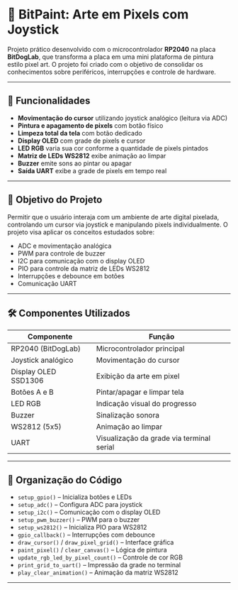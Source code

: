 # 🎨 BitPaint: Arte em Pixels com Joystick

Projeto prático desenvolvido com o microcontrolador **RP2040** na placa **BitDogLab**, que transforma a placa em uma mini plataforma de pintura estilo pixel art. O projeto foi criado com o objetivo de consolidar os conhecimentos sobre periféricos, interrupções e controle de hardware.

---

## 📌 Funcionalidades

- **Movimentação do cursor** utilizando joystick analógico (leitura via ADC)
- **Pintura e apagamento de pixels** com botão físico
- **Limpeza total da tela** com botão dedicado
- **Display OLED** com grade de pixels e cursor
- **LED RGB** varia sua cor conforme a quantidade de pixels pintados
- **Matriz de LEDs WS2812** exibe animação ao limpar
- **Buzzer** emite sons ao pintar ou apagar
- **Saída UART** exibe a grade de pixels em tempo real

---

## 🧠 Objetivo do Projeto

Permitir que o usuário interaja com um ambiente de arte digital pixelada, controlando um cursor via joystick e manipulando pixels individualmente. O projeto visa aplicar os conceitos estudados sobre:

- ADC e movimentação analógica
- PWM para controle de buzzer
- I2C para comunicação com o display OLED
- PIO para controle da matriz de LEDs WS2812
- Interrupções e debounce em botões
- Comunicação UART

---

## 🛠️ Componentes Utilizados

| Componente         | Função                                      |
|--------------------|---------------------------------------------|
| RP2040 (BitDogLab) | Microcontrolador principal                  |
| Joystick analógico | Movimentação do cursor                      |
| Display OLED SSD1306 | Exibição da arte em pixel                 |
| Botões A e B       | Pintar/apagar e limpar tela                 |
| LED RGB            | Indicação visual do progresso               |
| Buzzer             | Sinalização sonora                          |
| WS2812 (5x5)       | Animação ao limpar                          |
| UART               | Visualização da grade via terminal serial   |

---

## 🧩 Organização do Código

- `setup_gpio()` – Inicializa botões e LEDs
- `setup_adc()` – Configura ADC para joystick
- `setup_i2c()` – Comunicação com o display OLED
- `setup_pwm_buzzer()` – PWM para o buzzer
- `setup_ws2812()` – Inicializa PIO para WS2812
- `gpio_callback()` – Interrupções com debounce
- `draw_cursor()` / `draw_pixel_grid()` – Interface gráfica
- `paint_pixel()` / `clear_canvas()` – Lógica de pintura
- `update_rgb_led_by_pixel_count()` – Controle de cor RGB
- `print_grid_to_uart()` – Impressão da grade no terminal
- `play_clear_animation()` – Animação da matriz WS2812

---
